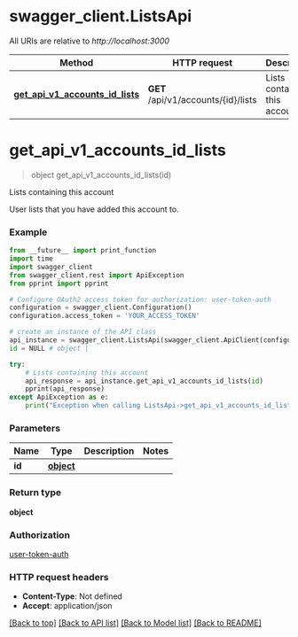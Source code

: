 # swagger_client.ListsApi

All URIs are relative to *http://localhost:3000*

Method | HTTP request | Description
------------- | ------------- | -------------
[**get_api_v1_accounts_id_lists**](ListsApi.md#get_api_v1_accounts_id_lists) | **GET** /api/v1/accounts/{id}/lists | Lists containing this account

# **get_api_v1_accounts_id_lists**
> object get_api_v1_accounts_id_lists(id)

Lists containing this account

User lists that you have added this account to.

### Example
```python
from __future__ import print_function
import time
import swagger_client
from swagger_client.rest import ApiException
from pprint import pprint

# Configure OAuth2 access token for authorization: user-token-auth
configuration = swagger_client.Configuration()
configuration.access_token = 'YOUR_ACCESS_TOKEN'

# create an instance of the API class
api_instance = swagger_client.ListsApi(swagger_client.ApiClient(configuration))
id = NULL # object | 

try:
    # Lists containing this account
    api_response = api_instance.get_api_v1_accounts_id_lists(id)
    pprint(api_response)
except ApiException as e:
    print("Exception when calling ListsApi->get_api_v1_accounts_id_lists: %s\n" % e)
```

### Parameters

Name | Type | Description  | Notes
------------- | ------------- | ------------- | -------------
 **id** | [**object**](.md)|  | 

### Return type

**object**

### Authorization

[user-token-auth](../README.md#user-token-auth)

### HTTP request headers

 - **Content-Type**: Not defined
 - **Accept**: application/json

[[Back to top]](#) [[Back to API list]](../README.md#documentation-for-api-endpoints) [[Back to Model list]](../README.md#documentation-for-models) [[Back to README]](../README.md)

